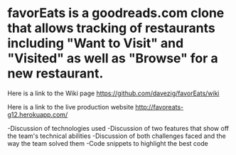 # favorEats is a goodreads.com clone that allows tracking of restaurants including "Want to Visit" and "Visited" as well as "Browse" for a new restaurant.

Here is a link to the Wiki page https://github.com/davezig/favorEats/wiki

Here is a link to the live production website http://favoreats-g12.herokuapp.com/



-Discussion of technologies used
-Discussion of two features that show off the team's technical abilities
-Discussion of both challenges faced and the way the team solved them
-Code snippets to highlight the best code

